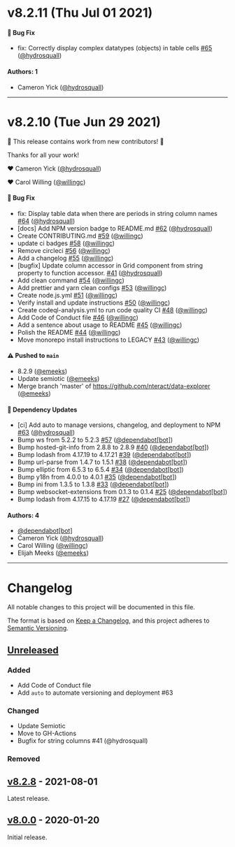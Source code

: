 # v8.2.11 (Thu Jul 01 2021)

#### 🐛 Bug Fix

- fix: Correctly display complex datatypes (objects) in table cells [#65](https://github.com/nteract/data-explorer/pull/65) ([@hydrosquall](https://github.com/hydrosquall))

#### Authors: 1

- Cameron Yick ([@hydrosquall](https://github.com/hydrosquall))

---

# v8.2.10 (Tue Jun 29 2021)

:tada: This release contains work from new contributors! :tada:

Thanks for all your work!

:heart: Cameron Yick ([@hydrosquall](https://github.com/hydrosquall))

:heart: Carol Willing ([@willingc](https://github.com/willingc))

#### 🐛 Bug Fix

- fix: Display table data when there are periods in string column names [#64](https://github.com/nteract/data-explorer/pull/64) ([@hydrosquall](https://github.com/hydrosquall))
- [docs] Add NPM version badge to README.md [#62](https://github.com/nteract/data-explorer/pull/62) ([@hydrosquall](https://github.com/hydrosquall))
- Create CONTRIBUTING.md [#59](https://github.com/nteract/data-explorer/pull/59) ([@willingc](https://github.com/willingc))
- update ci badges [#58](https://github.com/nteract/data-explorer/pull/58) ([@willingc](https://github.com/willingc))
- Remove circleci [#56](https://github.com/nteract/data-explorer/pull/56) ([@willingc](https://github.com/willingc))
- Add a changelog [#55](https://github.com/nteract/data-explorer/pull/55) ([@willingc](https://github.com/willingc))
- [bugfix] Update column accessor in Grid component from string property to function accessor. [#41](https://github.com/nteract/data-explorer/pull/41) ([@hydrosquall](https://github.com/hydrosquall))
- Add clean command [#54](https://github.com/nteract/data-explorer/pull/54) ([@willingc](https://github.com/willingc))
- Add prettier and yarn clean configs [#53](https://github.com/nteract/data-explorer/pull/53) ([@willingc](https://github.com/willingc))
- Create node.js.yml [#51](https://github.com/nteract/data-explorer/pull/51) ([@willingc](https://github.com/willingc))
- Verify install and update instructions [#50](https://github.com/nteract/data-explorer/pull/50) ([@willingc](https://github.com/willingc))
- Create codeql-analysis.yml to run code quality CI [#48](https://github.com/nteract/data-explorer/pull/48) ([@willingc](https://github.com/willingc))
- Add Code of Conduct file [#46](https://github.com/nteract/data-explorer/pull/46) ([@willingc](https://github.com/willingc))
- Add a sentence about usage to README [#45](https://github.com/nteract/data-explorer/pull/45) ([@willingc](https://github.com/willingc))
- Polish the README [#44](https://github.com/nteract/data-explorer/pull/44) ([@willingc](https://github.com/willingc))
- Move monorepo install instructions to LEGACY [#43](https://github.com/nteract/data-explorer/pull/43) ([@willingc](https://github.com/willingc))

#### ⚠️ Pushed to `main`

- 8.2.9 ([@emeeks](https://github.com/emeeks))
- Update semiotic ([@emeeks](https://github.com/emeeks))
- Merge branch 'master' of https://github.com/nteract/data-explorer ([@emeeks](https://github.com/emeeks))

#### 🔩 Dependency Updates

- [ci] Add auto to manage versions, changelog, and deployment to NPM [#63](https://github.com/nteract/data-explorer/pull/63) ([@hydrosquall](https://github.com/hydrosquall))
- Bump ws from 5.2.2 to 5.2.3 [#57](https://github.com/nteract/data-explorer/pull/57) ([@dependabot[bot]](https://github.com/dependabot[bot]))
- Bump hosted-git-info from 2.8.8 to 2.8.9 [#40](https://github.com/nteract/data-explorer/pull/40) ([@dependabot[bot]](https://github.com/dependabot[bot]))
- Bump lodash from 4.17.19 to 4.17.21 [#39](https://github.com/nteract/data-explorer/pull/39) ([@dependabot[bot]](https://github.com/dependabot[bot]))
- Bump url-parse from 1.4.7 to 1.5.1 [#38](https://github.com/nteract/data-explorer/pull/38) ([@dependabot[bot]](https://github.com/dependabot[bot]))
- Bump elliptic from 6.5.3 to 6.5.4 [#34](https://github.com/nteract/data-explorer/pull/34) ([@dependabot[bot]](https://github.com/dependabot[bot]))
- Bump y18n from 4.0.0 to 4.0.1 [#35](https://github.com/nteract/data-explorer/pull/35) ([@dependabot[bot]](https://github.com/dependabot[bot]))
- Bump ini from 1.3.5 to 1.3.8 [#33](https://github.com/nteract/data-explorer/pull/33) ([@dependabot[bot]](https://github.com/dependabot[bot]))
- Bump websocket-extensions from 0.1.3 to 0.1.4 [#25](https://github.com/nteract/data-explorer/pull/25) ([@dependabot[bot]](https://github.com/dependabot[bot]))
- Bump lodash from 4.17.15 to 4.17.19 [#27](https://github.com/nteract/data-explorer/pull/27) ([@dependabot[bot]](https://github.com/dependabot[bot]))

#### Authors: 4

- [@dependabot[bot]](https://github.com/dependabot[bot])
- Cameron Yick ([@hydrosquall](https://github.com/hydrosquall))
- Carol Willing ([@willingc](https://github.com/willingc))
- Elijah Meeks ([@emeeks](https://github.com/emeeks))

---


# Changelog

All notable changes to this project will be documented in this file.

The format is based on [Keep a Changelog](https://keepachangelog.com/en/1.0.0/),
and this project adheres to [Semantic Versioning](https://semver.org/spec/v2.0.0.html).

## [Unreleased]

### Added

- Add Code of Conduct file
- Add `auto` to automate versioning and deployment #63

### Changed

- Update Semiotic
- Move to GH-Actions
- Bugfix for string columns #41 (@hydrosquall)

### Removed

## [v8.2.8] - 2021-08-01

Latest release.

## [v8.0.0] - 2020-01-20

Initial release.

[Unreleased]: https://github.com/nteract/data-explorer/compare/v8.2.8...HEAD
[v8.2.8]: https://github.com/nteract/data-explorer/releases/tag/v8.2.8
[v8.0.0]: https://github.com/nteract/data-explorer/releases/tag/v8.0.0
